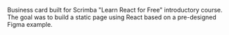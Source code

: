 Business card built for Scrimba "Learn React for Free" introductory course. The goal was to build a static page using React based on a pre-designed Figma example.
